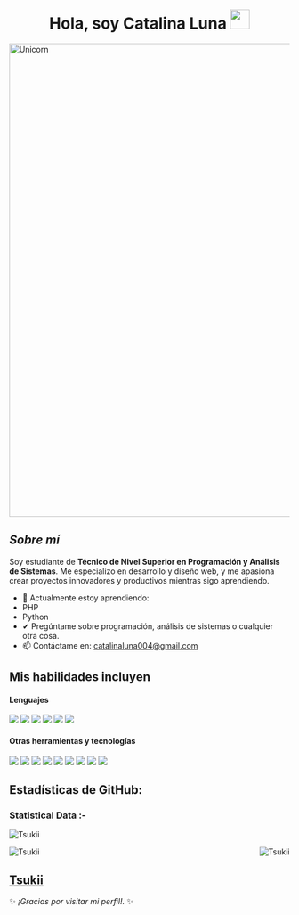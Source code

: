 <h1 align="center"><b>Hola, soy Catalina Luna </b><img src="https://media.giphy.com/media/hvRJCLFzcasrR4ia7z/giphy.gif" width="35"></h1>


<img align="center" width=850px alt="Unicorn" src="https://i.pinimg.com/originals/0b/5c/c0/0b5cc024841accd9a31a7b2daeb0e57b.gif"/>


## ***Sobre mí*** 

Soy estudiante de **Técnico de Nivel Superior en Programación y Análisis de Sistemas**. Me especializo en desarrollo y diseño web, y me apasiona crear proyectos innovadores y productivos mientras sigo aprendiendo.

- 🌱 Actualmente estoy aprendiendo:
- PHP
- Python
- ✔ Pregúntame sobre programación, análisis de sistemas o cualquier otra cosa.<br>
- 📫 Contáctame en: <a href="mailto:catalinaluna004@gmail.com">catalinaluna004@gmail.com</a>


## Mis habilidades incluyen

<h4>Lenguajes</h4>
<span> 
  <img src="https://img.shields.io/badge/HTML-E34F26?style=for-the-badge&logo=html5&logoColor=white">
  <img src="https://img.shields.io/badge/CSS-%231572B6?style=for-the-badge&logo=css3">
  <img src="https://img.shields.io/badge/JavaScript-F7DF1E?style=for-the-badge&logo=javascript&logoColor=black">
  <img src="https://img.shields.io/badge/Java-ED8B00?style=for-the-badge&logo=java&logoColor=white">
  <img src="https://img.shields.io/badge/Python-3670A0?style=for-the-badge&logo=python&logoColor=ffdd54">
  <img src="https://img.shields.io/badge/PHP-%23777BB4.svg?style=for-the-badge&logo=php&logoColor=white">
</span>

<h4>Otras herramientas y tecnologías</h4>
<span>
  <img src="https://img.shields.io/badge/Trello-%230052CC?style=for-the-badge&logo=trello"> 
  <img src="https://img.shields.io/badge/GitHub-%23181717?style=for-the-badge&logo=github">
  <img src="https://img.shields.io/badge/Bitbucket-%230052CC?style=for-the-badge&logo=bitbucket">
  <img src="https://img.shields.io/badge/Git-F05032?style=for-the-badge&logo=git&logoColor=white">
  <img src="https://img.shields.io/badge/MySQL-%234479A1?style=for-the-badge&logo=mysql&logoColor=white">
  <img src="https://img.shields.io/badge/Notion-%23000000.svg?style=for-the-badge&logo=notion&logoColor=white">
  <img src="https://img.shields.io/badge/Aseprite-FFFFFF?style=for-the-badge&logo=Aseprite&logoColor=#7D929E">
  <img src="https://img.shields.io/badge/Canva-%2300C4CC.svg?style=for-the-badge&logo=Canva&logoColor=white">
  <img src="https://img.shields.io/badge/ClipStudioPaint-%23CFD3D3.svg?style=for-the-badge&logo=ClipStudioPaint&logoColor=white">
</span>



<h2>Estadísticas de GitHub:</h2> 


<h3>Statistical Data :-</h3>
<p><img align="center"
    src="https://github-readme-stats.vercel.app/api/top-langs?username=Tsukii5&show_icons=true&locale=en&bg_color=0d1117&text_color=ffffff&layout=compact"
    alt="Tsukii" 
    bg_color=#808080/></p>

<div style="display: flex; justify-content: space-between; align-items: center;">
  <img src="https://github-readme-stats.vercel.app/api?username=Tsukii5&show_icons=true&locale=en&bg_color=0d1117&text_color=ffffff&repo=convoychat" alt="Tsukii" style="margin-right: 10px;" />
  <img src="https://github-readme-streak-stats.herokuapp.com/?user=Tsukii5&theme=dark&background=0d1117&date_format=M%20j%5B%2C%20Y%5D" alt="Tsukii" />
</div>

      


[Tsukii](https://github.com/Tsukii5)
---

✨ _¡Gracias por visitar mi perfil!._ ✨


<!---
<h1 align="center"><b>Hi, I'm Catalina Luna </b><img src="https://media.giphy.com/media/hvRJCLFzcasrR4ia7z/giphy.gif" width="35"></h1>

<img align="right" width=400px alt="Unicorn" src="https://i.pinimg.com/originals/0b/5c/c0/0b5cc024841accd9a31a7b2daeb0e57b.gif"/>

<img src="https://media.giphy.com/media/ObNTw8Uzwy6KQ/giphy.gif" width="30px">&nbsp;***About me***

I am a **Programming and Systems Analysis student** currently honing my skills in both front-end and back-end development. I am passionate about creating innovative and productive projects while continually learning.

- 🌱 I’m currently learning:
  - Django
  - Python
- 👯 I’m looking forward to collaborating on open-source projects.
- ✔ Ask me about programming, systems analysis, or anything else!<br>
- Outside tech: 💜 I love streaming on Twitch, 🎮 playing video games, 🎵 listening to music, and 📖 reading science fiction.
- 👾 Additionally, I create content about programming/technology on social media. Feel free to connect!
- 📫 Reach me at: <a href="mailto:catalinaluna004@gmail.com">catalinaluna004@gmail.com</a>

## My Skills Include

<h4>Languages</h4>
<span> 
  <img src="https://img.shields.io/badge/HTML-E34F26?style=for-the-badge&logo=html5&logoColor=white">
  <img src="https://img.shields.io/badge/CSS-%231572B6?style=for-the-badge&logo=css3">
  <img src="https://img.shields.io/badge/JavaScript-F7DF1E?style=for-the-badge&logo=javascript&logoColor=black">
  <img src="https://img.shields.io/badge/Java-ED8B00?style=for-the-badge&logo=java&logoColor=white">
  <img src="https://img.shields.io/badge/Python-3670A0?style=for-the-badge&logo=python&logoColor=ffdd54">
  <img src="https://img.shields.io/badge/PHP-%23777BB4.svg?style=for-the-badge&logo=php&logoColor=white">
</span>

<h4>Other Tools and Technologies</h4>
<span>
  <img src="https://img.shields.io/badge/Trello-%230052CC?style=for-the-badge&logo=trello"> 
  <img src="https://img.shields.io/badge/GitHub-%23181717?style=for-the-badge&logo=github">
  <img src="https://img.shields.io/badge/Bitbucket-%230052CC?style=for-the-badge&logo=bitbucket">
  <img src="https://img.shields.io/badge/Git-F05032?style=for-the-badge&logo=git&logoColor=white">
  <img src="https://img.shields.io/badge/MySQL-%234479A1?style=for-the-badge&logo=mysql&logoColor=white">
  <img src="https://img.shields.io/badge/Notion-%23000000.svg?style=for-the-badge&logo=notion&logoColor=white">
  <img src="https://img.shields.io/badge/Aseprite-FFFFFF?style=for-the-badge&logo=Aseprite&logoColor=#7D929E">
  <img src="https://img.shields.io/badge/Canva-%2300C4CC.svg?style=for-the-badge&logo=Canva&logoColor=white">
  <img src="https://img.shields.io/badge/ClipStudioPaint-%23CFD3D3.svg?style=for-the-badge&logo=ClipStudioPaint&logoColor=white">
</span>

## Check Out My Social Media

<a href="https://www.instagram.com/tu_usuario">
    <img src="https://img.shields.io/badge/Instagram-%23E4405F.svg?style=for-the-badge&logo=Instagram&logoColor=white">
</a>
<a href="https://www.tiktok.com/@tu_usuario">
  <img src="https://img.shields.io/badge/TikTok-%23000000.svg?style=for-the-badge&logo=TikTok&logoColor=white" alt="TikTok">
</a>
<a href="https://www.twitch.tv/tu_usuario">
  <img src="https://img.shields.io/badge/Twitch-9347FF?style=for-the-badge&logo=twitch&logoColor=white" alt="Twitch">
</a>
<a href="https://www.youtube.com/@tu_usuario">
  <img src="https://img.shields.io/badge/YouTube-%23FF0000.svg?style=for-the-badge&logo=YouTube&logoColor=white" alt="YouTube">
</a>

<h2>Github Stats:</h2> 

[![](https://github-readme-stats.vercel.app/api?username=Tsukii5&show_icons=true&theme=tokyonight&hide_border=true&locale=en)](https://github.com/Tsukii5)
[![](https://github-readme-streak-stats.herokuapp.com/?user=Tsukii5&theme=material-palenight)](https://github.com/Tsukii5)

---

✨ _Thank you for visiting my profile! Let's collaborate and create amazing projects._ ✨


Tsukii5/Tsukii5 is a ✨ special ✨ repository because its `README.md` (this file) appears on your GitHub profile.
You can click the Preview link to take a look at your changes.
--->
